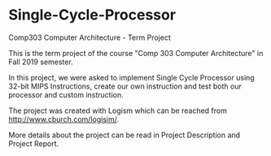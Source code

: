 # Single-Cycle-Processor


Comp303 Computer Architecture - Term Project

This is the term project of the course "Comp 303 Computer Architecture" in Fall 2019 semester.

In this project, we were asked to implement Single Cycle Processor using 32-bit MIPS Instructions, create our own instruction and test both our processor and custom instruction.

The project was created with Logism which can be reached from http://www.cburch.com/logisim/.

More details about the project can be read in Project Description and Project Report.
